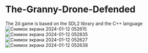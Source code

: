 # The-Granny-Drone-Defended
 The 2d game is based on the SDL2 library and the C++ language
![Снимок экрана 2024-01-12 052615](https://github.com/JustSashaUP/The-Granny-Drone-Defendedd/assets/94720780/625b6493-6785-4e8a-9f99-9a7aa62e42ce)
![Снимок экрана 2024-01-12 052835](https://github.com/JustSashaUP/The-Granny-Drone-Defendedd/assets/94720780/fb17ee5e-f8f4-4f4d-966f-65fcec364cd8)
![Снимок экрана 2024-01-12 052627](https://github.com/JustSashaUP/The-Granny-Drone-Defendedd/assets/94720780/cfd4f9a7-1b99-417d-ba6c-81016cdacd0e)
![Снимок экрана 2024-01-12 052638](https://github.com/JustSashaUP/The-Granny-Drone-Defendedd/assets/94720780/5c4fc264-78d8-47a0-aafd-3a8942eeeef3)
